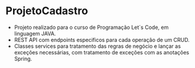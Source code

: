 # ProjetoCadastro
* Projeto realizado para o curso de Programação Let´s Code, em linguagem JAVA.
* REST API com endpoints especificos para cada operação de um CRUD.
* Classes services para tratamento das regras de negócio e lançar as exceções necessárias,
com tratamento de exceções com as anotações Spring.
